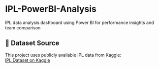 # IPL-PowerBI-Analysis
IPL data analysis dashboard using Power BI for performance insights and team comparison



## 📂 Dataset Source
This project uses publicly available IPL data from Kaggle:  
[IPL Dataset on Kaggle](https://www.kaggle.com/datasets/ashraykothari/ipldataset)
